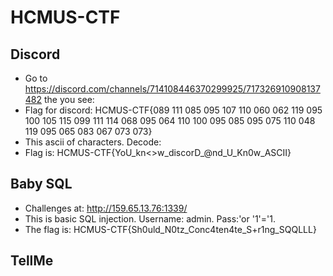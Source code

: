 # HCMUS-CTF
## Discord
- Go to https://discord.com/channels/714108446370299925/717326910908137482 the you see:
- Flag for discord: HCMUS-CTF{089 111 085 095 107 110 060 062 119 095 100 105 115 099 111 114 068 095 064 110 100 095 085 095 075 110 048 119 095 065 083 067 073 073}
- This ascii of characters. Decode:
- Flag is: HCMUS-CTF{YoU_kn<>w_discorD_@nd_U_Kn0w_ASCII}
## Baby SQL
- Challenges at: http://159.65.13.76:1339/ 
- This is basic SQL injection. Username: admin. Pass:'or '1'='1.
- The flag is: HCMUS-CTF{Sh0uld_N0tz_Conc4ten4te_S+r1ng_SQQLLL}
## TellMe
